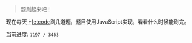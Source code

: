 > 题刷起来吧！

现在每天上[letcode](https://leetcode.cn/problemset/algorithms/)刷几道题，题目使用JavaScript实现，看看什么时候能刷完。

当前进度: `1197 / 3463`
